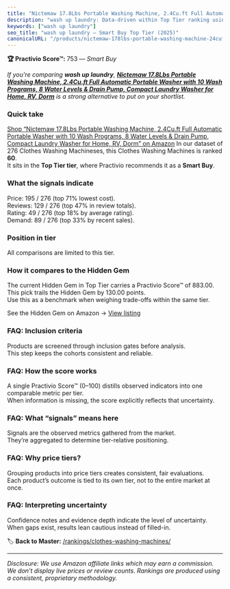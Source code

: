 ```yaml
---
title: "Nictemaw 17.8Lbs Portable Washing Machine, 2.4Cu.ft Full Automatic Portable Washer with 10 Wash Programs, 8 Water Levels & Drain Pump, Compact Laundry Washer for Home, RV, Dorm"
description: "wash up laundry: Data-driven within Top Tier ranking using the Practivio Score™. Positioned by quality, value, demand, findability, momentum."
keywords: ["wash up laundry"]
seo_title: "wash up laundry — Smart Buy Top Tier (2025)"
canonicalURL: "/products/nictemaw-178lbs-portable-washing-machine-24cuft-full-automatic-portable-washer-with-10-wash-programs-8-water-levels-drain-pump-compact-laundry-washer-for-home-rv-dorm-B0FHWDKKSP/"
---
```


**🏆 Practivio Score™:** 753 — _Smart Buy_


*If you're comparing **wash up laundry**, **[Nictemaw 17.8Lbs Portable Washing Machine, 2.4Cu.ft Full Automatic Portable Washer with 10 Wash Programs, 8 Water Levels & Drain Pump, Compact Laundry Washer for Home, RV, Dorm](https://www.amazon.com/dp/B0FHWDKKSP?tag=practivio-20)** is a strong alternative to put on your shortlist.*
### Quick take
[Shop “Nictemaw 17.8Lbs Portable Washing Machine, 2.4Cu.ft Full Automatic Portable Washer with 10 Wash Programs, 8 Water Levels & Drain Pump, Compact Laundry Washer for Home, RV, Dorm” on Amazon](https://www.amazon.com/dp/B0FHWDKKSP?tag=practivio-20)
In our dataset of 276 Clothes Washing Machineses, this Clothes Washing Machines is ranked **60**.  
It sits in the **Top Tier tier**, where Practivio recommends it as a **Smart Buy**.

### What the signals indicate
Price: 195 / 276 (top 71% lowest cost).  
Reviews: 129 / 276 (top 47% in review totals).  
Rating: 49 / 276 (top 18% by average rating).  
Demand: 89 / 276 (top 33% by recent sales).

### Position in tier
All comparisons are limited to this tier.

### How it compares to the Hidden Gem
The current Hidden Gem in Top Tier carries a Practivio Score™ of 883.00.  
This pick trails the Hidden Gem by 130.00 points.  
Use this as a benchmark when weighing trade-offs within the same tier.  

See the Hidden Gem on Amazon → [View listing](https://www.amazon.com/dp/B089YSKJY6?tag=practivio-20)

### FAQ: Inclusion criteria
Products are screened through inclusion gates before analysis.  
This step keeps the cohorts consistent and reliable.

### FAQ: How the score works
A single Practivio Score™ (0–100) distills observed indicators into one comparable metric per tier.  
When information is missing, the score explicitly reflects that uncertainty.

### FAQ: What “signals” means here
Signals are the observed metrics gathered from the market.  
They’re aggregated to determine tier-relative positioning.

### FAQ: Why price tiers?
Grouping products into price tiers creates consistent, fair evaluations.  
Each product’s outcome is tied to its own tier, not to the entire market at once.

### FAQ: Interpreting uncertainty
Confidence notes and evidence depth indicate the level of uncertainty.  
When gaps exist, results lean cautious instead of filled-in.


🏷️ **Back to Master:** [/rankings/clothes-washing-machines/](/rankings/clothes-washing-machines/)

---
_Disclosure: We use Amazon affiliate links which may earn a commission. We don’t display live prices or review counts. Rankings are produced using a consistent, proprietary methodology._
